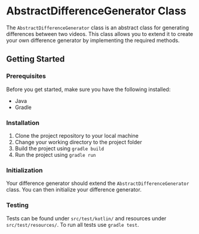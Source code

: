 # AbstractDifferenceGenerator Class

The `AbstractDifferenceGenerator` class is an abstract class
for generating differences between two videos. 
This class allows you to extend it to create your own 
difference generator by implementing the required methods. 


## Getting Started

### Prerequisites

Before you get started, make sure you have the following installed:

- Java
- Gradle

### Installation

1. Clone the project repository to your local machine
2. Change your working directory to the project folder
3. Build the project using `gradle build`
4. Run the project using `gradle run`

### Initialization

Your difference generator should extend the `AbstractDifferenceGenerator` class. You can then initialize your difference generator.

### Testing

Tests can be found under `src/test/kotlin/` and resources under `src/test/resources/`.
To run all tests use `gradle test`.
